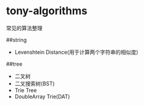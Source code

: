 # tony-algorithms
常见的算法整理

##string
* Levenshtein Distance(用于计算两个字符串的相似度)

##tree
* 二叉树
* 二叉搜索树(BST)
* Trie Tree
* DoubleArray Trie(DAT)
